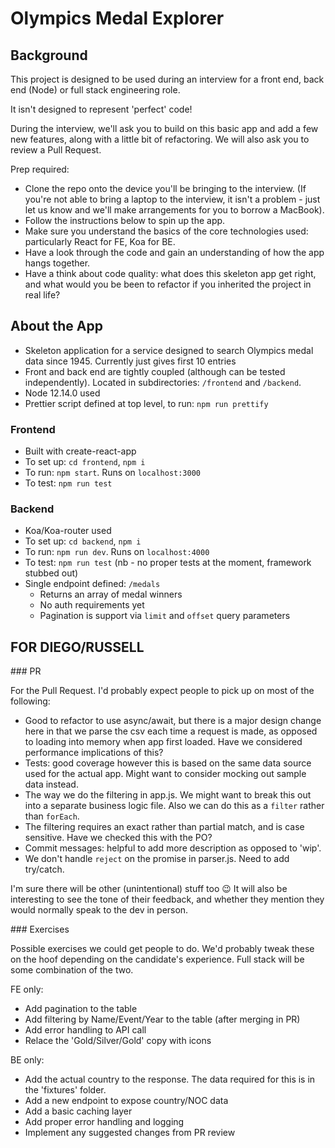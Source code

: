 #  Olympics Medal Explorer

## Background

This project is designed to be used during an interview for a front end, back end (Node) or full stack engineering role. 

It isn't designed to represent 'perfect' code!

During the interview, we'll ask you to build on this basic app and add a few new features, along with a little bit of refactoring. We will also ask you to review a Pull Request.

Prep required: 
- Clone the repo onto the device you'll be bringing to the interview. (If you're not able to bring a laptop to the interview, it isn't a problem - just let us know and we'll make arrangements for you to borrow a MacBook).
- Follow the instructions below to spin up the app.
- Make sure you understand the basics of the core technologies used: particularly React for FE, Koa for BE. 
- Have a look through the code and gain an understanding of how the app hangs together. 
- Have a think about code quality: what does this skeleton app get right, and what would you be been to refactor if you inherited the project in real life? 

## About the App

- Skeleton application for a service designed to search Olympics medal data since 1945. Currently just gives first 10 entries
- Front and back end are tightly coupled (although can be tested independently). Located in subdirectories: `/frontend` and `/backend`.
- Node 12.14.0 used
- Prettier script defined at top level, to run: `npm run prettify`

### Frontend

- Built with create-react-app
- To set up: `cd frontend`, `npm i`
- To run: `npm start`. Runs on `localhost:3000`
- To test: `npm run test`

### Backend

- Koa/Koa-router used
- To set up: `cd backend`, `npm i`
- To run: `npm run dev`. Runs on `localhost:4000`
- To test: `npm run test` (nb - no proper tests at the moment, framework stubbed out)
- Single endpoint defined: `/medals`
  - Returns an array of medal winners
  - No auth requirements yet
  - Pagination is support via `limit` and `offset` query parameters

## FOR DIEGO/RUSSELL

### PR

For the Pull Request. I'd probably expect people to pick up on most of the following: 

- Good to refactor to use async/await, but there is a major design change here in that we parse the csv each time a request is made, as opposed to loading into memory when app first loaded. Have we considered performance implications of this? 
- Tests: good coverage however this is based on the same data source used for the actual app. Might want to consider mocking out sample data instead. 
- The way we do the filtering in app.js. We might want to break this out into a separate business logic file. Also we can do this as a `filter` rather than `forEach`. 
- The filtering requires an exact rather than partial match, and is case sensitive. Have we checked this with the PO? 
- Commit messages: helpful to add more description as opposed to 'wip'. 
- We don't handle `reject` on the promise in parser.js. Need to add try/catch. 

I'm sure there will be other (unintentional) stuff too 😉 It will also be interesting to see the tone of their feedback, and whether they mention they would normally speak to the dev in person. 

### Exercises

Possible exercises we could get people to do. We'd probably tweak these on the hoof depending on the candidate's experience. Full stack will be some combination of the two. 

FE only:
  - Add pagination to the table
  - Add filtering by Name/Event/Year to the table (after merging in PR)
  - Add error handling to API call
  - Relace the 'Gold/Silver/Gold' copy with icons

BE only:
  - Add the actual country to the response. The data required for this is in the 'fixtures' folder.
  - Add a new endpoint to expose country/NOC data
  - Add a basic caching layer
  - Add proper error handling and logging
  - Implement any suggested changes from PR review
